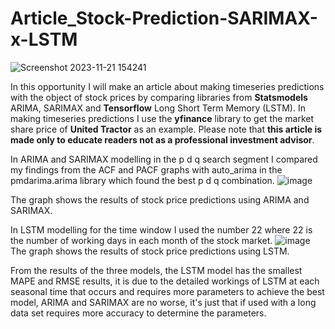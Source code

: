 # Article_Stock-Prediction-SARIMAX-x-LSTM
![Screenshot 2023-11-21 154241](https://github.com/farisyid/Article_Stock-Prediction-SARIMAX-x-LSTM/assets/142249730/3656288b-bfa9-4a2a-99df-022b65ec5f42)

In this opportunity I will make an article about making timeseries predictions with the object of stock prices by comparing libraries from **Statsmodels** ARIMA, SARIMAX and **Tensorflow** Long Short Term Memory (LSTM). In making timeseries predictions I use the **yfinance** library to get the market share price of **United Tractor** as an example. Please note that **this article is made only to educate readers not as a professional investment advisor**. 

In ARIMA and SARIMAX modelling in the p d q search segment I compared my findings from the ACF and PACF graphs with auto_arima in the pmdarima.arima library which found the best p d q combination.
![image](https://github.com/farisyid/Article_Stock-Prediction-SARIMAX-x-LSTM/assets/142249730/47e28bdf-5b3d-478e-8cc6-6594b2335cc0)

The graph shows the results of stock price predictions using ARIMA and SARIMAX.

In LSTM modelling for the time window I used the number 22 where 22 is the number of working days in each month of the stock market.
![image](https://github.com/farisyid/Article_Stock-Prediction-SARIMAX-x-LSTM/assets/142249730/3bd8bf00-7501-47cc-8e1c-e51796d5b5e0)
The graph shows the results of stock price predictions using LSTM.

From the results of the three models, the LSTM model has the smallest MAPE and RMSE results, it is due to the detailed workings of LSTM at each seasonal time that occurs and requires more parameters to achieve the best model, ARIMA and SARIMAX are no worse, it's just that if used with a long data set requires more accuracy to determine the parameters.
